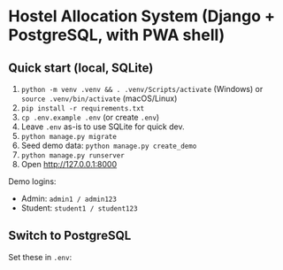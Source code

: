 # Hostel Allocation System (Django + PostgreSQL, with PWA shell)

## Quick start (local, SQLite)
1. `python -m venv .venv && . .venv/Scripts/activate` (Windows) or `source .venv/bin/activate` (macOS/Linux)
2. `pip install -r requirements.txt`
3. `cp .env.example .env` (or create `.env`)
4. Leave `.env` as-is to use SQLite for quick dev.
5. `python manage.py migrate`
6. Seed demo data: `python manage.py create_demo`
7. `python manage.py runserver`
8. Open http://127.0.0.1:8000

Demo logins:
- Admin: `admin1 / admin123`
- Student: `student1 / student123`

## Switch to PostgreSQL
Set these in `.env`:
